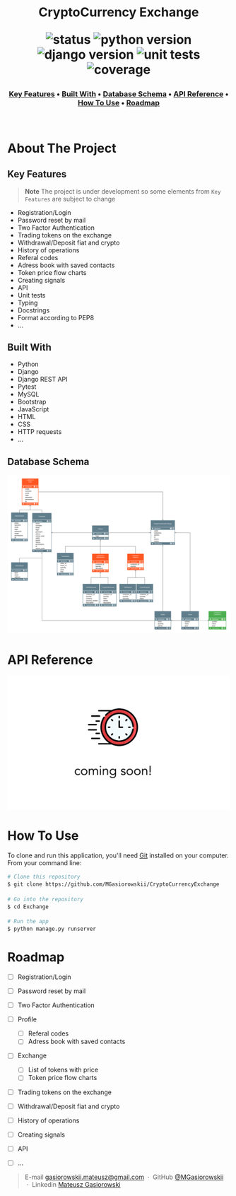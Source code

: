 
<h1 align="center">CryptoCurrency Exchange

![status][status-badge] ![python version][python-badge] ![django version][django-badge] ![unit tests][unit-tests-badge] ![coverage][coverage-badge] 
</h1> 


<h3>
<p align="center">
  <a href="#key-features">Key Features</a> •
  <a href="#built-with">Built With</a> •
  <a href="#database-schema">Database Schema</a> •
  <a href="#api-reference">API Reference</a> •
  <a href="#how-to-use">How To Use</a> •
  <a href="#roadmap">Roadmap</a>
</p> <br>
</h3>



# About The Project

## Key Features

> **Note**
> The project is under development so some elements from `Key Features` are subject to change

* Registration/Login 
* Password reset by mail
* Two Factor Authentication
* Trading tokens on the exchange
* Withdrawal/Deposit fiat and crypto
* History of operations
* Referal codes
* Adress book with saved contacts
* Token price flow charts
* Creating signals
* API
* Unit tests
* Typing
* Docstrings
* Format according to PEP8
* ...

## Built With

* Python
* Django
* Django REST API
* Pytest
* MySQL
* Bootstrap
* JavaScript
* HTML
* CSS
* HTTP requests
* ...


## Database Schema
![databse-schema](images/database_schema.svg)

# API Reference

<p align="center">
<img width="700" alt="comingsoon" src="images/cooming_soon.png">
</p>


# How To Use

To clone and run this application, you'll need [Git](https://git-scm.com) installed on your computer. From your command line:

```bash
# Clone this repository
$ git clone https://github.com/MGasiorowskii/CryptoCurrencyExchange

# Go into the repository
$ cd Exchange

# Run the app
$ python manage.py runserver
```

# Roadmap

- [ ] Registration/Login 
- [ ] Password reset by mail
- [ ] Two Factor Authentication
- [ ] Profile
  - [ ] Referal codes
  - [ ] Adress book with saved contacts
- [ ] Exchange
  - [ ] List of tokens with price
  - [ ] Token price flow charts
- [ ] Trading tokens on the exchange
- [ ] Withdrawal/Deposit fiat and crypto
- [ ] History of operations
- [ ] Creating signals
- [ ] API
- [ ] ...



> E-mail [gasiorowskii.mateusz@gmail.com](mailto:gasiorowskii.mateusz@gmail.com) &nbsp;&middot;&nbsp;
> GitHub [@MGasiorowskii](https://github.com/MGasiorowskii) &nbsp;&middot;&nbsp;
> Linkedin [Mateusz Gąsiorowski](https://www.linkedin.com/in/mateusz-gąsiorowski-987273197/) &nbsp;&nbsp;


[status-badge]: https://img.shields.io/badge/status-InWork-informational
[python-badge]: https://img.shields.io/badge/python-3.9-blue
[django-badge]: https://img.shields.io/badge/django-4.1-informational
[coverage-badge]: https://img.shields.io/badge/coverage-0%25-red
[unit-tests-badge]: https://img.shields.io/badge/unit_tests-pytest-brighttgreen
